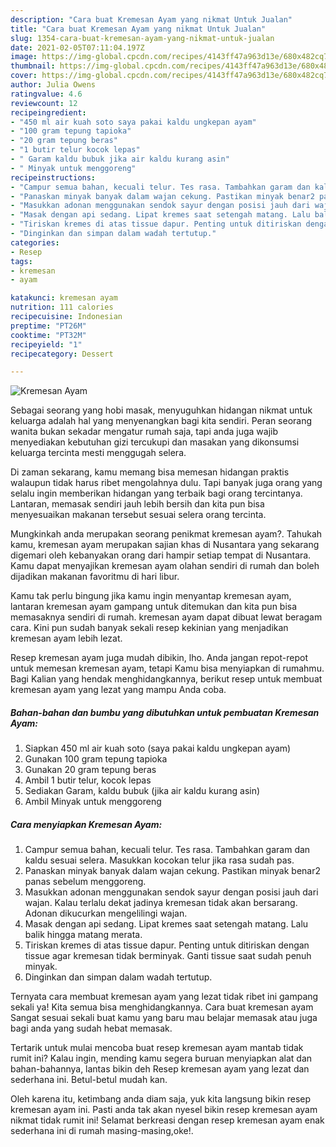 ```yaml
---
description: "Cara buat Kremesan Ayam yang nikmat Untuk Jualan"
title: "Cara buat Kremesan Ayam yang nikmat Untuk Jualan"
slug: 1354-cara-buat-kremesan-ayam-yang-nikmat-untuk-jualan
date: 2021-02-05T07:11:04.197Z
image: https://img-global.cpcdn.com/recipes/4143ff47a963d13e/680x482cq70/kremesan-ayam-foto-resep-utama.jpg
thumbnail: https://img-global.cpcdn.com/recipes/4143ff47a963d13e/680x482cq70/kremesan-ayam-foto-resep-utama.jpg
cover: https://img-global.cpcdn.com/recipes/4143ff47a963d13e/680x482cq70/kremesan-ayam-foto-resep-utama.jpg
author: Julia Owens
ratingvalue: 4.6
reviewcount: 12
recipeingredient:
- "450 ml air kuah soto saya pakai kaldu ungkepan ayam"
- "100 gram tepung tapioka"
- "20 gram tepung beras"
- "1 butir telur kocok lepas"
- " Garam kaldu bubuk jika air kaldu kurang asin"
- " Minyak untuk menggoreng"
recipeinstructions:
- "Campur semua bahan, kecuali telur. Tes rasa. Tambahkan garam dan kaldu sesuai selera. Masukkan kocokan telur jika rasa sudah pas."
- "Panaskan minyak banyak dalam wajan cekung. Pastikan minyak benar2 panas sebelum menggoreng."
- "Masukkan adonan menggunakan sendok sayur dengan posisi jauh dari wajan. Kalau terlalu dekat jadinya kremesan tidak akan bersarang. Adonan dikucurkan mengelilingi wajan."
- "Masak dengan api sedang. Lipat kremes saat setengah matang. Lalu balik hingga matang merata."
- "Tiriskan kremes di atas tissue dapur. Penting untuk ditiriskan dengan tissue agar kremesan tidak berminyak. Ganti tissue saat sudah penuh minyak."
- "Dinginkan dan simpan dalam wadah tertutup."
categories:
- Resep
tags:
- kremesan
- ayam

katakunci: kremesan ayam 
nutrition: 111 calories
recipecuisine: Indonesian
preptime: "PT26M"
cooktime: "PT32M"
recipeyield: "1"
recipecategory: Dessert

---
```



![Kremesan Ayam](https://img-global.cpcdn.com/recipes/4143ff47a963d13e/680x482cq70/kremesan-ayam-foto-resep-utama.jpg)

Sebagai seorang yang hobi masak, menyuguhkan hidangan nikmat untuk keluarga adalah hal yang menyenangkan bagi kita sendiri. Peran seorang  wanita bukan sekadar mengatur rumah saja, tapi anda juga wajib menyediakan kebutuhan gizi tercukupi dan masakan yang dikonsumsi keluarga tercinta mesti menggugah selera.

Di zaman  sekarang, kamu memang bisa memesan hidangan praktis walaupun tidak harus ribet mengolahnya dulu. Tapi banyak juga orang yang selalu ingin memberikan hidangan yang terbaik bagi orang tercintanya. Lantaran, memasak sendiri jauh lebih bersih dan kita pun bisa menyesuaikan makanan tersebut sesuai selera orang tercinta. 



Mungkinkah anda merupakan seorang penikmat kremesan ayam?. Tahukah kamu, kremesan ayam merupakan sajian khas di Nusantara yang sekarang digemari oleh kebanyakan orang dari hampir setiap tempat di Nusantara. Kamu dapat menyajikan kremesan ayam olahan sendiri di rumah dan boleh dijadikan makanan favoritmu di hari libur.

Kamu tak perlu bingung jika kamu ingin menyantap kremesan ayam, lantaran kremesan ayam gampang untuk ditemukan dan kita pun bisa memasaknya sendiri di rumah. kremesan ayam dapat dibuat lewat beragam cara. Kini pun sudah banyak sekali resep kekinian yang menjadikan kremesan ayam lebih lezat.

Resep kremesan ayam juga mudah dibikin, lho. Anda jangan repot-repot untuk memesan kremesan ayam, tetapi Kamu bisa menyiapkan di rumahmu. Bagi Kalian yang hendak menghidangkannya, berikut resep untuk membuat kremesan ayam yang lezat yang mampu Anda coba.

<!--inarticleads1-->

##### Bahan-bahan dan bumbu yang dibutuhkan untuk pembuatan Kremesan Ayam:

1. Siapkan 450 ml air kuah soto (saya pakai kaldu ungkepan ayam)
1. Gunakan 100 gram tepung tapioka
1. Gunakan 20 gram tepung beras
1. Ambil 1 butir telur, kocok lepas
1. Sediakan  Garam, kaldu bubuk (jika air kaldu kurang asin)
1. Ambil  Minyak untuk menggoreng




<!--inarticleads2-->

##### Cara menyiapkan Kremesan Ayam:

1. Campur semua bahan, kecuali telur. Tes rasa. Tambahkan garam dan kaldu sesuai selera. Masukkan kocokan telur jika rasa sudah pas.
1. Panaskan minyak banyak dalam wajan cekung. Pastikan minyak benar2 panas sebelum menggoreng.
1. Masukkan adonan menggunakan sendok sayur dengan posisi jauh dari wajan. Kalau terlalu dekat jadinya kremesan tidak akan bersarang. Adonan dikucurkan mengelilingi wajan.
1. Masak dengan api sedang. Lipat kremes saat setengah matang. Lalu balik hingga matang merata.
1. Tiriskan kremes di atas tissue dapur. Penting untuk ditiriskan dengan tissue agar kremesan tidak berminyak. Ganti tissue saat sudah penuh minyak.
1. Dinginkan dan simpan dalam wadah tertutup.




Ternyata cara membuat kremesan ayam yang lezat tidak ribet ini gampang sekali ya! Kita semua bisa menghidangkannya. Cara buat kremesan ayam Sangat sesuai sekali buat kamu yang baru mau belajar memasak atau juga bagi anda yang sudah hebat memasak.

Tertarik untuk mulai mencoba buat resep kremesan ayam mantab tidak rumit ini? Kalau ingin, mending kamu segera buruan menyiapkan alat dan bahan-bahannya, lantas bikin deh Resep kremesan ayam yang lezat dan sederhana ini. Betul-betul mudah kan. 

Oleh karena itu, ketimbang anda diam saja, yuk kita langsung bikin resep kremesan ayam ini. Pasti anda tak akan nyesel bikin resep kremesan ayam nikmat tidak rumit ini! Selamat berkreasi dengan resep kremesan ayam enak sederhana ini di rumah masing-masing,oke!.

